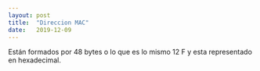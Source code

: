 ```yaml
---
layout: post
title:  "Direccion MAC"
date:   2019-12-09
---
```


Están formados por 48 bytes o lo que es lo mismo 12 F y esta representado en hexadecimal.